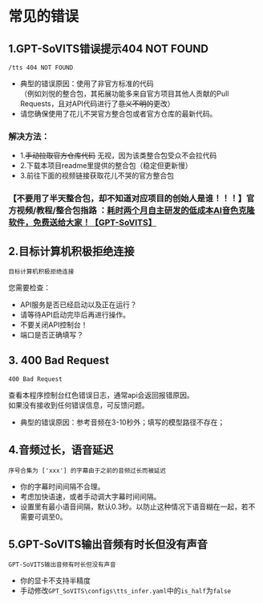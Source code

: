 # 常见的错误

## 1.GPT-SoVITS错误提示404 NOT FOUND
```
/tts 404 NOT FOUND
```
* 典型的错误原因：使用了非官方标准的代码  
（例如刘悦的整合包，其拓展功能多来自官方项目其他人贡献的Pull Requests，且对API代码进行了~~意义不明的~~更改）
* 请您确保使用了花儿不哭官方整合包或者官方仓库的最新代码。  
### 解决方法：
* 1.~~手动拉取官方仓库代码~~ 无视，因为该类整合包受众不会拉代码
* 2.下载本项目readme里提供的整合包（稳定但更新慢）
* 3.前往下面的视频链接获取花儿不哭的官方整合包  
### 【不要用了半天整合包，却不知道对应项目的创始人是谁！！！】官方视频/教程/整合包指路 ：[耗时两个月自主研发的低成本AI音色克隆软件，免费送给大家！【GPT-SoVITS】](https://www.bilibili.com/video/BV12g4y1m7Uw/)

## 2.目标计算机积极拒绝连接
```
目标计算机积极拒绝连接
```

您需要检查：  
* API服务是否已经启动以及正在运行？
* 请等待API启动完毕后再进行操作。
* 不要关闭API控制台！  
* 端口是否正确填写？

## 3. 400 Bad Request
```
400 Bad Request
```
查看本程序控制台红色错误日志，通常api会返回报错原因。  
如果没有接收到任何错误信息，可反馈问题。
* 典型的错误原因：参考音频在3-10秒外；填写的模型路径不存在；

## 4.音频过长，语音延迟
```
序号合集为 ['xxx'] 的字幕由于之前的音频过长而被延迟
```
* 你的字幕时间间隔不合理。
* 考虑加快语速，或者手动调大字幕时间间隔。  
* 设置里有最小语音间隔，默认0.3秒。以防止这种情况下语音糊在一起，若不需要可调至0。  

## 5.GPT-SoVITS输出音频有时长但没有声音
```
GPT-SoVITS输出音频有时长但没有声音
```
* 你的显卡不支持半精度
* 手动修改`GPT_SoVITS\configs\tts_infer.yaml`中的`is_half`为`false`